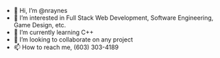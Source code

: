 - 👋 Hi, I’m @nraynes
- 👀 I’m interested in Full Stack Web Development, Software Engineering, Game Design, etc.
- 🌱 I’m currently learning C++
- 💞️ I’m looking to collaborate on any project
- 📫 How to reach me, (603) 303-4189

<!---
nraynes/nraynes is a ✨ special ✨ repository because its `README.md` (this file) appears on your GitHub profile.
You can click the Preview link to take a look at your changes.
--->
